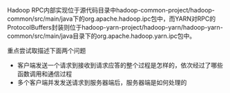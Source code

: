 Hadoop RPC内部实现位于源代码目录中hadoop-common-project/hadoop-common/src/main/java下的org.apache.hadoop.ipc包中，而YARN对RPC的ProtocolBuffers封装则位于hadoop-yarn-project/hadoop-yarn/hadoop-yarn-common/src/main/java目录下的org.apache.hadoop.yarn.ipc包中。

重点尝试取描述下面两个问题
- 客户端发送一个请求到接收到请求应答的整个过程是怎样的，依次经过了哪些函数调用和通信过程
- 多个客户端并发发送请求到服务器端后，服务器端是如何处理的

